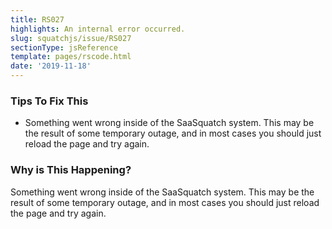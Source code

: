 ```yaml
---
title: RS027
highlights: An internal error occurred.
slug: squatchjs/issue/RS027
sectionType: jsReference
template: pages/rscode.html
date: '2019-11-18'
---
```


### Tips To Fix This

 - Something went wrong inside of the SaaSquatch system. This may be the result of some temporary outage, and in most cases you should just reload the page and try again.

### Why is This Happening?

Something went wrong inside of the SaaSquatch system. This may be the result of some temporary outage, and in most cases you should just reload the page and try again.
